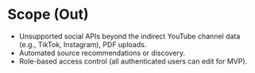 # Scope (Out)
- Unsupported social APIs beyond the indirect YouTube channel data (e.g., TikTok, Instagram), PDF uploads.
- Automated source recommendations or discovery.
- Role-based access control (all authenticated users can edit for MVP).
